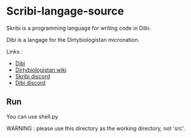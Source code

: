 # Scribi-langage-source

Skribi is a programming language for writing code in Dibi.

Dibi is a langage for the Dirtybiologistan micronation.

Links :
- [Dibi](https://dibi-dictionary.herokuapp.com/)
- [Dirtybiologistan wiki](https://dirtybiologistan.fandom.com/fr/wiki/Dirtybiologistan)
- [Skribi discord](https://discord.gg/eGYQVGd4k3)
- [Dibi discord](https://discord.gg/CKnqUxQaMq)


## Run

You can use shell.py

WARNING : please use this directory as the working directory, not 'src'.

